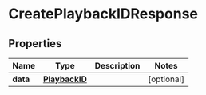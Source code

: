 

# CreatePlaybackIDResponse

## Properties

Name | Type | Description | Notes
------------ | ------------- | ------------- | -------------
**data** | [**PlaybackID**](PlaybackID.md) |  |  [optional]



